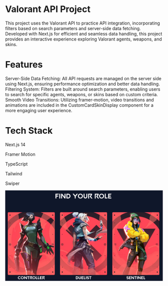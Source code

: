 <h1>Valorant API Project</h1>
This project uses the Valorant API to practice API integration, incorporating filters based on search parameters and server-side data fetching. Developed with Next.js for efficient and seamless data handling, this project provides an interactive experience exploring Valorant agents, weapons, and skins.

<h1>Features</h1>

Server-Side Data Fetching: All API requests are managed on the server side using Next.js, ensuring performance optimization and better data handling.
Filtering System: Filters are built around search parameters, enabling users to search for specific agents, weapons, or skins based on custom criteria.
Smooth Video Transitions: Utilizing framer-motion, video transitions and animations are included in the CustomCardSkinDisplay component for a more engaging user experience.


<h1>Tech Stack</h1>

<p>Next.js 14</p>
<p>Framer Motion</p>
<p>TypeScript</p>
<p>Tailwind</p>
<p>Swiper</p>


<img src="github/opengraph-image.png" alt="opengraph-Image" width={1200} height={630}>
